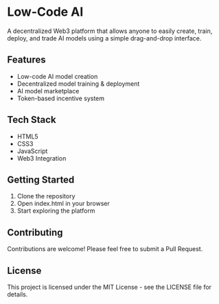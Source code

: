 # Low-Code AI

A decentralized Web3 platform that allows anyone to easily create, train, deploy, and trade AI models using a simple drag-and-drop interface.

## Features

- Low-code AI model creation
- Decentralized model training & deployment
- AI model marketplace
- Token-based incentive system

## Tech Stack

- HTML5
- CSS3
- JavaScript
- Web3 Integration

## Getting Started

1. Clone the repository
2. Open index.html in your browser
3. Start exploring the platform

## Contributing

Contributions are welcome! Please feel free to submit a Pull Request.

## License

This project is licensed under the MIT License - see the LICENSE file for details. 